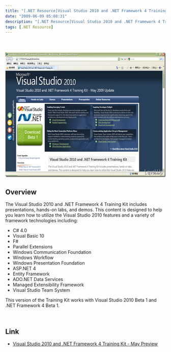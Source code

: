 ```yaml
---
title: "[.NET Resource]Visual Studio 2010 and .NET Framework 4 Training Kit"
date: "2009-06-09 05:08:31"
description: "[.NET Resource]Visual Studio 2010 and .NET Framework 4 Training Kit"
tags: [.NET Resource]
---
```


<h2> <img style="border-right-width: 0px; border-top-width: 0px; border-bottom-width: 0px; border-left-width: 0px" border="0" alt="image" width="644" height="391" src="\images\posts\8750\image_thumb_1.png" /></a></h2><h2>Overview</h2><p><a name="Description"></a>The Visual Studio 2010 and .NET Framework 4 Training Kit includes presentations, hands-on labs, and demos. This content is designed to help you learn how to utilize the Visual Studio 2010 features and a variety of framework technologies including:</p><ul><li>C# 4.0</li><li>Visual Basic 10</li><li>F#</li><li>Parallel Extensions</li><li>Windows Communication Foundation</li><li>Windows Workflow</li><li>Windows Presentation Foundation</li><li>ASP.NET 4</li><li>Entity Framework</li><li>ADO.NET Data Services</li><li>Managed Extensibility Framework</li><li>Visual Studio Team System</li></ul><p>This version of the Training Kit works with Visual Studio 2010 Beta 1 and .NET Framework 4 Beta 1.</p><p> </p><h2>Link</h2><ul><li><a target="_blank" href="http://www.microsoft.com/downloads/details.aspx?FamilyID=752CB725-969B-4732-A383-ED5740F02E93&amp;displaylang=en">Visual Studio 2010 and .NET Framework 4 Training Kit - May Preview</li></ul>
